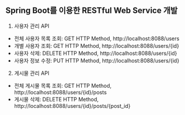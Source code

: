 ## Spring Boot를 이용한 RESTful Web Service 개발

1. 사용자 관리 API
* 전체 사용자 목록 조회: GET HTTP Method, http://localhost:8088/users
* 개별 사용자 조회: GET HTTP Method, http://localhost:8088/users/{id}
* 사용자 삭제: DELETE HTTP Method, http://localhost:8088/users/{id}
* 사용자 정보 수정: PUT HTTP Method, http://localhost:8088/users/{id}

2. 게시물 관리 API
* 전체 게시물 목록 조회: GET HTTP Method, http://localhost:8088/users/{id}/posts
* 게시물 삭제: DELETE HTTP Method, http://localhost:8088/users/{id}/posts/{post_id}
